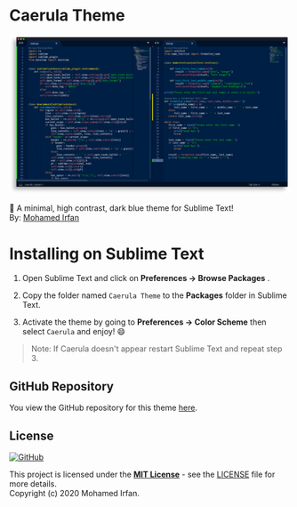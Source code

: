 # Caerula Theme

![Sublime](demo_sublime.png)

🎨 A minimal, high contrast, dark blue theme for Sublime Text!  
By: [Mohamed Irfan](https://github.com/mohamedirfansh)

# Installing on Sublime Text

1. Open Sublime Text and click on **Preferences -> Browse Packages** . 

2. Copy the folder named `Caerula Theme` to the **Packages** folder in Sublime Text.

3. Activate the theme by going to **Preferences -> Color Scheme** then select `Caerula` and enjoy! 😄

> Note: If Caerula doesn't appear restart Sublime Text and repeat step 3.

## GitHub Repository

You view the GitHub repository for this theme [here](https://github.com/mohamedirfansh/Caerula-Theme).

## License

[![GitHub](https://img.shields.io/github/license/mohamedirfansh/Caerula-Theme)](https://github.com/mohamedirfansh/Caerula-Theme/blob/master/LICENSE)

This project is licensed under the **[MIT License](http://opensource.org/licenses/mit-license.php)** - see the [LICENSE](https://github.com/mohamedirfansh/Caerula-Theme/blob/master/LICENSE) file for more details.  
Copyright (c) 2020 Mohamed Irfan.